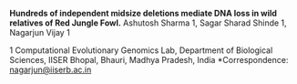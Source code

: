 **Hundreds of independent midsize deletions mediate DNA loss in wild relatives of Red Jungle Fowl.**
Ashutosh Sharma 1, Sagar Sharad Shinde 1,  Nagarjun Vijay 1

1 Computational Evolutionary Genomics Lab, Department of Biological Sciences, IISER Bhopal, Bhauri, Madhya Pradesh, India *Correspondence: nagarjun@iiserb.ac.in
